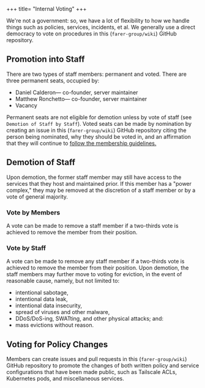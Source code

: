 +++
title= "Internal Voting"
+++

We're not a government: so, we have a lot of flexibility to how we handle things such as policies, services, incidents, et al. We generally use a direct democracy to vote on procedures in this (`farer-group/wiki`) GitHub repository.

## Promotion into Staff
There are two types of staff members: permanent and voted. There are three permanent seats, occupied by:
- Daniel Calderon—   co-founder, server maintainer
- Matthew Ronchetto— co-founder, server maintainer
- Vacancy

Permanent seats are not eligible for demotion unless by vote of staff (see `Demotion of Staff by Staff`). Voted seats can be made by nomination by creating an issue in this (`farer-group/wiki`) GitHub repository citing the person being nominated, why they should be voted in, and an affirmation that they will continue to [follow the membership guidelines.](@farer-and-you/membership.md)

## Demotion of Staff
Upon demotion, the former staff member may still have access to the services that they host and maintained prior. If this member has a "power complex," they may be removed at the discretion of a staff member or by a vote of general majority.

### Vote by Members
A vote can be made to remove a staff member if a two-thirds vote is achieved to remove the member from their position.

### Vote by Staff
A vote can be made to remove any staff member if a two-thirds vote is achieved to remove the member from their position. Upon demotion, the staff members may further move to voting for eviction, in the event of reasonable cause, namely, but not limited to:
- intentional sabotage,
- intentional data leak,
- intentional data insecurity,
- spread of viruses and other malware,
- DDoS/DoS-ing, SWATting, and other physical attacks; and:
- mass evictions without reason.

## Voting for Policy Changes
Members can create issues and pull requests in this (`farer-group/wiki`) GitHub repository to promote the changes of both written policy and service configurations that have been made public, such as Tailscale ACLs, Kubernetes pods, and miscellaneous services.
